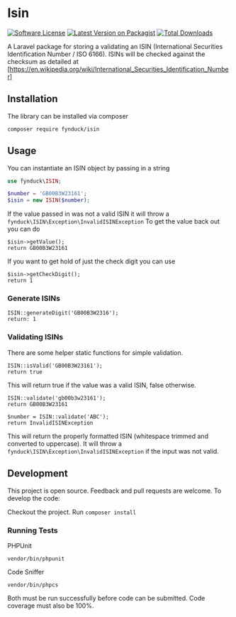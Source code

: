 # Isin
[![Software License](https://img.shields.io/badge/license-MIT-brightgreen.svg?style=flat-square)](LICENSE.md)
[![Latest Version on Packagist](https://img.shields.io/packagist/v/fynduck/isin.svg?style=flat-square)](https://packagist.org/packages/fynduck/isin)
[![Total Downloads](https://img.shields.io/packagist/dt/fynduck/isin.svg?style=flat-square)](https://packagist.org/packages/fynduck/isin)

A Laravel package for storing a validating an ISIN (International Securities Identification Number / ISO 6166).
ISINs will be checked against the checksum as detailed at [https://en.wikipedia.org/wiki/International_Securities_Identification_Number]

## Installation
The library can be installed via composer
```
composer require fynduck/isin
```

## Usage
You can instantiate an ISIN object by passing in a string
```php
use fynduck\ISIN;

$number = 'GB00B3W23161';
$isin = new ISIN($number);
```

If the value passed in was not a valid ISIN it will throw a ```fynduck\ISIN\Exception\InvalidISINException```
To get the value back out you can do

```
$isin->getValue();
return GB00B3W23161
```

If you want to get hold of just the check digit you can use

```
$isin->getCheckDigit();
return 1
```

### Generate ISINs
```
ISIN::generateDigit('GB00B3W2316');
return: 1
```

### Validating ISINs
There are some helper static functions for simple validation.

```
ISIN::isValid('GB00B3W23161');
return true
```

This will return true if the value was a valid ISIN, false otherwise.

```
ISIN::validate('gb00b3w23161');
return GB00B3W23161
```
```
$number = ISIN::validate('ABC');
return InvalidISINException
```

This will return the properly formatted ISIN (whitespace trimmed and converted to uppercase).
It will throw a ```fynduck\ISIN\Exception\InvalidISINException``` if the input was not valid.

## Development
This project is open source. Feedback and pull requests are welcome. To develop the code:

Checkout the project. Run
```composer install```

### Running Tests
PHPUnit

```
vendor/bin/phpunit
```

Code Sniffer

```
vendor/bin/phpcs
```

Both must be run successfully before code can be submitted. Code coverage must also be 100%.